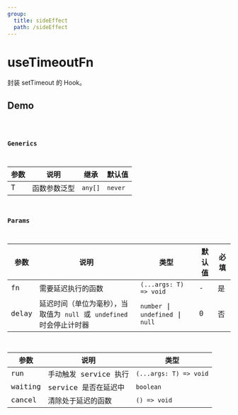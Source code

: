 ```yaml
---
group:
  title: sideEffect
  path: /sideEffect
---
```


# useTimeoutFn

封装 setTimeout 的 Hook。

## Demo

<code src="./Demo/index.tsx" />

### Generics

| **参数** | **说明**     | 继承    | 默认值  |
| -------- | ------------ | ------- | ------- |
| T        | 函数参数泛型 | `any[]` | `never` |

### Params

| 参数  | 说明                                                                  | 类型                              | 默认值 | 必填 |
| ----- | --------------------------------------------------------------------- | --------------------------------- | ------ | ---- |
| fn    | 需要延迟执行的函数                                                    | `(...args: T) => void`            | -      | 是   |
| delay | 延迟时间（单位为毫秒），当取值为 `null` 或 `undefined` 时会停止计时器 | `number` \| `undefined` \| `null` | 0      | 否   |

| 参数    | 说明                  | 类型                   |
| ------- | --------------------- | ---------------------- |
| run     | 手动触发 service 执行 | `(...args: T) => void` |
| waiting | service 是否在延迟中  | `boolean`              |
| cancel  | 清除处于延迟的函数    | `() => void`           |
